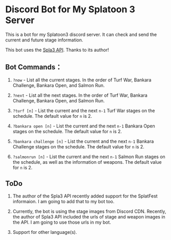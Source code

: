 # Discord Bot for My Splatoon 3 Server

This is a bot for my Splatoon3 discord server. It can check and send the current and future stage information.

This bot uses the [Spla3 API](https://spla3.yuu26.com/). Thanks to its author!

## Bot Commands：

1. `?now` - List all the current stages. In the order of Turf War, Bankara Challenge, Bankara Open, and Salmon Run.

2. `?next` - List all the next stages. In the order of Turf War, Bankara Challenge, Bankara Open, and Salmon Run.

3. `?turf [n]` - List the current and the next `n-1` Turf War stages on the schedule. The default value for `n` is 2.

4. `?bankara open [n]` -  List the current and the next `n-1` Bankara Open stages on the schedule. The default value for `n` is 2.

5. `?bankara challenge [n]` - List the current and the next `n-1` Bankara Challenge stages on the schedule. The default value for `n` is 2.

6. `?salmonrun [n]` - List the current and the next `n-1` Salmon Run stages on the schedule, as well as the information of weapons. The default value for `n` is 2.

## ToDo

1. The author of the Spla3 API recently added support for the SplatFest informaion. I am going to add that to my bot too.

2. Currently, the bot is using the stage images from Discord CDN. Recently, the author of Spla3 API included the urls of stage and weapon images in the API. I am going to use those urls in my bot.

3. Support for other language(s).